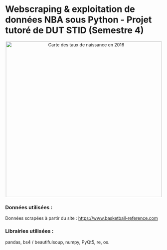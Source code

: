 # Webscraping & exploitation de données NBA sous Python - Projet tutoré de DUT STID (Semestre 4)
<p align="center">
<img src="carte_taux_naissance_2016.jpg" alt="Carte des taux de naissance en 2016" width="500"/>
</p>

### Données utilisées : 

Données scrapées à partir du site : https://www.basketball-reference.com



### Librairies utilisées :
pandas, bs4 / beautifulsoup, numpy, PyQt5, re, os.

